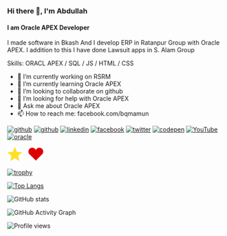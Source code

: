 ### Hi there 👋, I'm Abdullah
#### I am Oracle APEX Developer


I made software in Bkash
And I develop ERP in Ratanpur Group with Oracle APEX.
I addition to this I have done Lawsuit apps in S. Alam Group

Skills: ORACL APEX / SQL / JS / HTML / CSS

- 🔭 I’m currently working on RSRM 
- 🌱 I’m currently learning Oracle APEX 
- 👯 I’m looking to collaborate on github 
- 🤔 I’m looking for help with Oracle APEX 
- 💬 Ask me about Oracle APEX 
- 📫 How to reach me: facebook.com/bqmamun 

[<img src='https://cdn.jsdelivr.net/npm/simple-icons@3.0.1/icons/fiverr.svg' alt='github' height='40'>](https://github.com/benqmamun)
[<img src='https://cdn.jsdelivr.net/npm/simple-icons@3.0.1/icons/github.svg' alt='github' height='40'>](https://github.com/benqmamun)  [<img src='https://cdn.jsdelivr.net/npm/simple-icons@3.0.1/icons/linkedin.svg' alt='linkedin' height='40'>](https://www.linkedin.com/in/bqmamun/)  [<img src='https://cdn.jsdelivr.net/npm/simple-icons@3.0.1/icons/facebook.svg' alt='facebook' height='40'>](https://www.facebook.com/bqmamun)  [<img src='https://cdn.jsdelivr.net/npm/simple-icons@3.0.1/icons/twitter.svg' alt='twitter' height='40'>](https://twitter.com/benqmamun)  [<img src='https://cdn.jsdelivr.net/npm/simple-icons@3.0.1/icons/codepen.svg' alt='codepen' height='40'>](https://codepen.io/benqmamun)  [<img src='https://cdn.jsdelivr.net/npm/simple-icons@3.0.1/icons/youtube.svg' alt='YouTube' height='40'>](https://www.youtube.com/channel/OracleApexbd)  [<img src='https://cdn.jsdelivr.net/npm/simple-icons@3.0.1/icons/oracle.svg' alt='oracle' height='40'>](https://apex.oracle.com/en/)  

<a href='https://stars.github.com/'><img src='https://raw.githubusercontent.com/acervenky/animated-github-badges/master/assets/starbadge.gif' width='35' height='35'></a> <a href='https://docs.github.com/en/github/supporting-the-open-source-community-with-github-sponsors'><img src='https://raw.githubusercontent.com/acervenky/animated-github-badges/master/assets/sponsorbadge.gif' width='35' height='35'></a> 

[![trophy](https://github-profile-trophy.vercel.app/?username=benqmamun)](https://github.com/ryo-ma/github-profile-trophy)

[![Top Langs](https://github-readme-stats.vercel.app/api/top-langs/?username=benqmamun)](https://github.com/anuraghazra/github-readme-stats)

![GitHub stats](https://github-readme-stats.vercel.app/api?username=benqmamun&show_icons=true)  

![GitHub Activity Graph](https://activity-graph.herokuapp.com/graph?username=benqmamun)  

![Profile views](https://gpvc.arturio.dev/benqmamun)  
